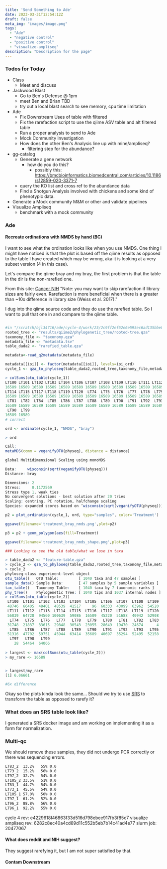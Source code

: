 ```yaml
---
title: 'Send Something to Ade'
date: 2023-03-31T12:54:12Z
draft: false
meta_img: "images/image.png"
tags:
  - "Ade"
  - "negative control"
  - "positive control"
  - "visualize-ampliseq"
description: "Description for the page"
---
```


### Todos for Today

- Class
  - Meet and discuss
- Jackwood Blast
  - Go to Ben's Defense @ 1pm
  - meet Ben and Brian TBD
  - try out a local blast search to see memory, cpu time limitation
- Ade
  - Fix Downstream Uses of table with filtered
  - Fix the rarefaction script to use the qiime ASV table and alt filtered table
  - Run a proper analysis to send to Ade
  - Mock Community Investigation
  - How does the other Ben's Analysis line up with mine/ampliseq?
    - filtering step for the abundance?
- gg-catalog
  - Generate a gene network 
    - how do you do this?
      - possibly this: https://bmcbioinformatics.biomedcentral.com/articles/10.1186/s12859-020-3371-7
  - query the KO list and cross ref to the abundance data
  - Find a Shotgun Analysis involved with chickens and some kind of phenotypic data.
- Generate a Mock community M&M or other and validate pipelines
- Visualize Ampliseq
  - benchmark with a mock community
  
### Ade

#### Recreate ordinations with NMDS by hand (BC)

I want to see what the ordination looks like when you use NMDS. One thing I might have noticed is that the plot is based off the qiime results as opposed to the table I have created which may be wrong, aka it is looking at a very subset version (4 in this case).

Let's compare the qiime bray and my bray, the first problem is that the table in the dir is the non-rarefied one.

From this site: [Cancer NIH](https://btep.ccr.cancer.gov/docs/qiime2/Lesson5/)
"Note: you may want to skip rarefaction if library sizes are fairly even. Rarefaction is more beneficial when there is a greater than ~10x difference in library size (Weiss et al. 2017)."

I dug into the qiime source code and they do use the rarefied table. So I want to pull that one in and compare to the qiime table. 

```r 

#in "/scratch/bjl34716/ade/cycle-4/work/23/2c9ff2ef62e6e595ec6ad135bbe0b4"
rooted_tree <- "results/qiime2/phylogenetic_tree/rooted-tree.qza"
taxonomy_file <- "taxonomy.qza"
metadata_file <- "metadata.tsv"
table_dada2 <- "rarefied_table.qza"

metadata<-read_q2metadata(metadata_file)

metadata[[ioi]] <- factor(metadata[[ioi]], levels=ioi_ord)
cycle_1 <- qza_to_phyloseq(table_dada2,rooted_tree,taxonomy_file,metadata_file) 

> colSums(otu_table(cycle_1))
LT100 LT101 LT102 LT103 LT104 LT106 LT107 LT108 LT109 LT110 LT111 LT112 LT113
16589 16589 16589 16589 16589 16589 16589 16589 16589 16589 16589 16589 16589
LT114 LT115 LT117 LT118 LT119 LT120  LT74  LT75  LT76  LT77  LT78  LT79  LT80
16589 16589 16589 16589 16589 16589 16589 16589 16589 16589 16589 16589 16589
 LT81  LT82  LT84  LT85  LT86  LT87  LT88  LT89  LT90  LT91  LT92  LT93  LT95
16589 16589 16589 16589 16589 16589 16589 16589 16589 16589 16589 16589 16589
 LT98  LT99
16589 16589
# correct

ord <- ordinate(cycle_1, "NMDS", "bray")

> ord

Call:
metaMDS(comm = veganifyOTU(physeq), distance = distance)

global Multidimensional Scaling using monoMDS

Data:     wisconsin(sqrt(veganifyOTU(physeq)))
Distance: bray

Dimensions: 2
Stress:     0.1172569
Stress type 1, weak ties
No convergent solutions - best solution after 20 tries
Scaling: centring, PC rotation, halfchange scaling
Species: expanded scores based on ‘wisconsin(sqrt(veganifyOTU(physeq)))’

p2 = plot_ordination(cycle_1, ord, type="samples", color='Treatment')

ggsave(filename='treatment_bray_nmds.png',plot=p2)

p3 = p2 + geom_polygon(aes(fill=Treatment)

ggsave(filename='treatment_bray_nmds_shape.png',plot=p3)

### Looking to see the old table/what we lose in taxa

> table_dada2 <- "feature-table.qza"
> cycle_2 <- qza_to_phyloseq(table_dada2,rooted_tree,taxonomy_file,metadata_file)
> cycle_2
phyloseq-class experiment-level object
otu_table()   OTU Table:         [ 1040 taxa and 47 samples ]
sample_data() Sample Data:       [ 47 samples by 5 sample variables ]
tax_table()   Taxonomy Table:    [ 1040 taxa by 7 taxonomic ranks ]
phy_tree()    Phylogenetic Tree: [ 1040 tips and 1037 internal nodes ]
> colSums(otu_table(cycle_2))
 LT100  LT101  LT102  LT103  LT104  LT105  LT106  LT107  LT108  LT109  LT110
 48746  66405  48401  48539  41517     96  60333  43099  63962  54520  44780
 LT111  LT112  LT113  LT114  LT115  LT116  LT117  LT118  LT119  LT120   LT73
 56839  64728  94560 100639  59086  16509  45220  51688  40942  52908      5
  LT74   LT75   LT76   LT77   LT78   LT79   LT80   LT81   LT82   LT83   LT84
 31748  21837  33615  29848  30543  23055  28649  19470  24674      4  26625
  LT85   LT86   LT87   LT88   LT89   LT90   LT91   LT92   LT93   LT95   LT96
 51316  47702  59751  45944  63414  35689  40697  35294  52495  52158   2857
  LT97   LT98   LT99
    28  54464  64066
    
> largest <- max(colSums(otu_table(cycle_2)))
> my_rare <- 16589


> largest/my_rare
[1] 6.06661

#6x difference
```

Okay so the plots kinda look the same...
Should we try to use [SRS](https://github.com/vitorheidrich/SRS) to transform the table as opposed to rarefy it?

### What does an SRS table look like?

I generated a SRS docker image and am working on implementing it as a form for normalization. 


### Multi-qc

We should remove these samples, they did not undergo PCR correctly or there was sequencing errors.

```bash
LT83_2	13.2%	55%	0.0
LT73_2	15.2%	56%	0.0
LT97_2	32.7%	54%	0.0
LT105_2	33.5%	51%	0.0
LT83_1	44.7%	54%	0.0
LT73_1	45.5%	54%	0.0
LT105_1	57.0%	50%	0.0
LT97_1	61.2%	52%	0.0
LT96_2	88.8%	56%	0.0
LT96_1	92.2%	55%	0.0
```

cycle 4 rev: e4229618f46863f33d516d798ebee917fb3f85c7
visualize ampliseq rev: 6282c8ec40a4cd89d11c552b5eb7b14c41ad4e77
slurm job: 20477067

#### What does reddit and NIH suggest?

They suggest rarefying it, but I am not super satisfied by that.

#### Contam Downstream


